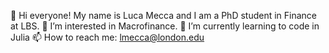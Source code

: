 👋 Hi everyone! My name is Luca Mecca and I am a PhD student in Finance at LBS.
👀 I’m interested in Macrofinance.
🌱 I’m currently learning to code in Julia
📫 How to reach me: lmecca@london.edu

